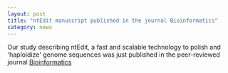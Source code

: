```yaml
---  
layout: post  
title: "ntEdit manuscript published in the journal Bioinformatics"  
category: news  
---  
```


Our study describing ntEdit, a fast and scalable technology to polish and 'haploidize' genome sequences was just published in the peer-reviewed journal [Bioinformatics](https://doi.org/10.1093/bioinformatics/btz400)
